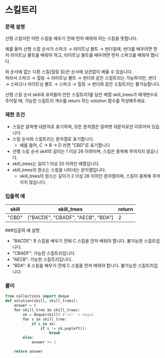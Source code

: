 # 스킬트리
### 문제 설명
선행 스킬이란 어떤 스킬을 배우기 전에 먼저 배워야 하는 스킬을 뜻합니다.       
                          
예를 들어 선행 스킬 순서가 스파크 → 라이트닝 볼트 → 썬더일때, 썬더를 배우려면 먼저 라이트닝 볼트를 배워야 하고, 라이트닝 볼트를 배우려면 먼저 스파크를 배워야 합니다.     

위 순서에 없는 다른 스킬(힐링 등)은 순서에 상관없이 배울 수 있습니다.         
따라서 스파크 → 힐링 → 라이트닝 볼트 → 썬더와 같은 스킬트리는 가능하지만, 썬더 → 스파크나 라이트닝 볼트 → 스파크 → 힐링 → 썬더와 같은 스킬트리는 불가능합니다.     

선행 스킬 순서 skill과 유저들이 만든 스킬트리1를 담은 배열 skill_trees가 매개변수로 주어질 때, 가능한 스킬트리 개수를 return 하는 solution 함수를 작성해주세요.

### 제한 조건
+ 스킬은 알파벳 대문자로 표기하며, 모든 문자열은 알파벳 대문자로만 이루어져 있습니다.
+ 스킬 순서와 스킬트리는 문자열로 표기합니다.
  + 예를 들어, C → B → D 라면 "CBD"로 표기합니다
+ 선행 스킬 순서 skill의 길이는 1 이상 26 이하이며, 스킬은 중복해 주어지지 않습니다.
+ skill_trees는 길이 1 이상 20 이하인 배열입니다.
+ skill_trees의 원소는 스킬을 나타내는 문자열입니다.
  + skill_trees의 원소는 길이가 2 이상 26 이하인 문자열이며, 스킬이 중복해 주어지지 않습니다.
### 입출력 예
|skill	|skill_trees	|return|
|-------|--------------|-------|
|"CBD"|	["BACDE", "CBADF", "AECB", "BDA"]|	2|
###입출력 예 설명
+ "BACDE": B 스킬을 배우기 전에 C 스킬을 먼저 배워야 합니다. 불가능한 스킬트립니다.
+ "CBADF": 가능한 스킬트리입니다.
+ "AECB": 가능한 스킬트리입니다.
+ "BDA": B 스킬을 배우기 전에 C 스킬을 먼저 배워야 합니다. 불가능한 스킬트리입니다.

### 풀이
```python
from collections import deque
def solution(skill, skill_trees):
    answer = 0
    for skill_tree in skill_trees:
        sk = deque(skill) # str -> deque
        for s in skill_tree:
            if s in sk:
                if s != sk.popleft():
                    break
        else:
            answer += 1
      
    return answer
```
